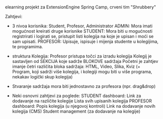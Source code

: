 elearning projekt za ExtensionEngine Spring Camp, crveni tim "Shrubbery"

Zahtjevi:
- 3 nivoa korisnika: Student, Profesor, Administrator
ADMIN: Mora imati mogućnost kreirati druge korisnike
STUDENT: Mora biti u mogućnosti registrirati i logirati se, pristupit listi kolegija na koje je upisan i moći se sam upisati.
PROFESOR: Upisuje, ispisuje i mijenja studente u kolegijima, te programima.

- struktura Kolegija:
Profesor pristupa točci za izradu kolegija
Kolegij je sastavljen od SEKCIJA koje sadrže BLOKOVE sadržaja
Početni je zahtjev imanje četri različita bloka sadržaja:
HTML, Video, Slika, Kviz
(+ Program, koji sadrži više kolegija, i kolegiji 
mogu biti u više programa, nekakav logički skup kolegija)

- Stvaranje sadržaja mora biti jednostavno za profesora (npr. drag&drop)

- Neki osnovni zahtjevi za poglede:
STUDENT dashboard:
	Link za dodavanje na različite kolegije
	Lista svih upisanih kolegija
PROFESOR dashboard:
	Popis kolegija (u njegovoj kontroli)
	Link na dodavanje novih kolegija (CMS)
	Student management (za dodavanje na kolegije)
